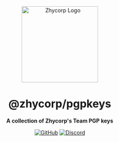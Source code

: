 <div align="center">

<img src="https://api.zhycorp.org/assets/images/logo.webp" alt="Zhycorp Logo" width="200px" height="200px"/>

# @zhycorp/pgpkeys

**A collection of Zhycorp's Team PGP keys**

[![GitHub](https://img.shields.io/github/license/zhycorp/pgpkeys)](https://github.com/zhycorp/pgpkeys/blob/main/LICENSE)
[![Discord](https://discordapp.com/api/guilds/332877090003091456/embed.png)](https://zhycorp.org/discord)

</div>